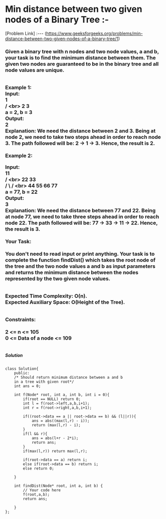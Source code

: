 # Min distance between two given nodes of a Binary Tree :-

[Problem Link] :--- (https://www.geeksforgeeks.org/problems/min-distance-between-two-given-nodes-of-a-binary-tree/1)

<h3>
Given a binary tree with n nodes and two node values, a and b, your task is to find the minimum distance between them. The given two nodes are guaranteed to be in the binary tree and all node values are unique.<br><br>

Example 1:<br>
Input:<br>
        1<br>
      /  \<br>
     2    3<br>
a = 2, b = 3<br>
Output: <br>
2<br>
Explanation: 
We need the distance between 2 and 3. Being at node 2, we need to take two steps ahead in order to reach node 3. The path followed will be: 2 -> 1 -> 3. Hence, the result is 2. <br><br>
Example 2:<br>

Input:<br>
        11<br>
      /   \<br>
     22  33<br>
    /  \  /  \<br>
  44 55 66 77<br>
a = 77, b = 22<br>
Output: <br>
3<br>
Explanation: 
We need the distance between 77 and 22. Being at node 77, we need to take three steps ahead in order to reach node 22. The path followed will be: 77 -> 33 -> 11 -> 22. Hence, the result is 3.<br><br>
Your Task:<br><br>
You don't need to read input or print anything. Your task is to complete the function findDist() which takes the root node of the tree and the two node values a and b as input parameters and returns the minimum distance between the nodes represented by the two given node values.<br><br>

Expected Time Complexity: O(n).<br>
Expected Auxiliary Space: O(Height of the Tree).<br><br>

Constraints:<br><br>
2 <= n <= 105<br>
0 <= Data of a node <= 109<br><br>
  
</h3>

***Solution***

```

class Solution{
    public:
    /* Should return minimum distance between a and b
    in a tree with given root*/
    int ans = 0;
    
    int f(Node* root, int a, int b, int i = 0){
        if(root == NULL) return 0;
        int l = f(root->left,a,b,i+1);
        int r = f(root->right,a,b,i+1);
        
        if((root->data == a || root->data == b) && (l||r)){
            ans = abs((max(l,r) - i));
            return (max(l,r) - i);
        }
        if(l && r){
            ans = abs(l+r - 2*i);
            return ans;
        }
        if(max(l,r)) return max(l,r);
        
        if(root->data == a) return i;
        else if(root->data == b) return i;
        else return 0;
        
    }
    
    int findDist(Node* root, int a, int b) {
        // Your code here
        f(root,a,b);
        return ans;
        
    }
};

```
